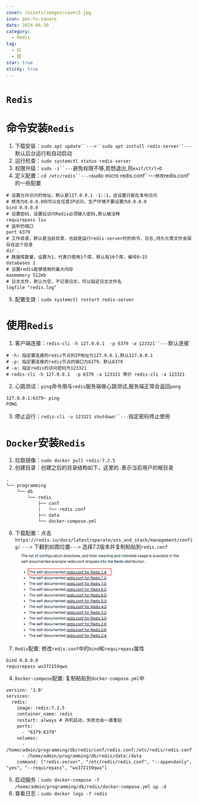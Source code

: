 ```yaml
---
cover: /assets/images/cover2.jpg
icon: pen-to-square
date: 2024-06-30
category:
  - Redis
tag:
  - 红
  - 圆
star: true
sticky: true
---
```

# `Redis`
# 命令安装`Redis`
1. 下载安装：`sudo apt update``--->``sudo apt install redis-server``---`默认后台运行和自动启动
2. 运行检查：`sudo systemctl status redis-server`
3. 权限升级：`sudo -i``---`避免权限不够,若想退出,则`exit/Ctrl+D`
4. 定义配置：`cd /etc/redis``--->`sudo micro redis.conf``---`修改`redis.conf`的一些配置
```text
# 设置允许访问的地址，默认是127.0.0.1 -1::1，这设置只能在本地访问
# 修改为0.0.0.0则可以在任意IP访问，生产环境不要设置为0.0.0.0
bind 0.0.0.0
# 设置密码，设置后访问Redis必须输入密码,默认被注释
requirepass liu
# 监听的端口
port 6379
# 工作目录，默认是当前目录，也就是运行redis-server时的命令，日志,持久化等文件会保存在这个目录
dir .
# 数据库数量，设置为1，代表只使用1个库，默认有16个库，编号0~15
databases 1
# 设置redis能够使用的最大内存
maxmemory 512mb
# 日志文件，默认为空，不记录日志，可以指定日志文件名
logfile "redis.log"
```
5. 配置生效：`sudo systemctl restart redis-server`


# 使用`Redis`
1. 客户端连接：`redis-cli -h 127.0.0.1  -p 6379 -a 123321``---`默认连接`
```text
# -h: 指定要连接的redis节点的IP地址为127.0.0.1,默认127.0.0.1
# -p: 指定要连接的redis节点的端口为6379，默认6379
# -a: 指定redis的访问密码为123321
# redis-cli -h 127.0.0.1  -p 6379 -a 123321 等价 redis-cli -a 123321   
```
2. 心跳测试：`ping`命令用与`redis`服务端做心跳测试,服务端正常会返回`pong`
```bash
127.0.0.1:6379> ping
PONG
```
3. 停止运行：`redis-cli -u 123321 shutdown``---`指定密码停止使用

# `Docker`安装`Redis`

1. 拉取镜像：`sudo docker pull redis:7.2.5`
2. 创建目录：创建之后的目录结构如下，这里的`.`表示当前用户的根目录
```text
.
└── programming
    └── db
        └── redis
            ├── conf
            │   └── redis.conf
            ├── data
            └── docker-compose.yml
```
6. 下载配置：点击`https://redis.io/docs/latest/operate/oss_and_stack/management/config/` `--->` 下翻到如图位置`--->` 选择7.2版本并复制粘贴到`redis.conf`
![img.png](/assets/images/LinuxService/img_35.png)
3. `Redis`配置: 修改`redis.conf`中的`bind`和`requirepass`属性
```text
bind 0.0.0.0
requirepass wo372159qwa
```
4. `Docker-compose`配置: 复制粘贴到`docker-compose.yml`中
```text
version: '3.0'
services:
  redis:
    image: redis:7.2.5
    container_name: redis
    restart: always # 开机启动，失败也会一直重启
    ports:
      - "6379:6379"
    volumes:
      - /home/admin/programming/db/redis/conf/redis.conf:/etc/redis/redis.conf
      - /home/admin/programming/db/redis/data:/data
    command: ["redis-server", "/etc/redis/redis.conf", "--appendonly", "yes", "--requirepass", "wo372159qwa"]
```
5. 启动服务：`sudo docker-compose -f /home/admin/programming/db/redis/docker-compose.yml up -d`
6. 查看日志：`sudo docker logs -f redis`
